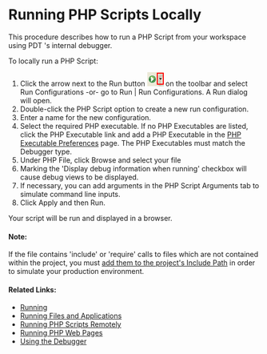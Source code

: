 # Running PHP Scripts Locally

<!--context:running_php_scripts_locally-->

This procedure describes how to run a PHP Script from your workspace using PDT 's internal debugger.

<!--ref-start-->

To locally run a PHP Script:

 1. Click the arrow next to the Run button ![run_icon.png](images/run_icon.png "run_icon.png") on the toolbar and select Run Configurations -or- go to Run | Run Configurations.  A Run dialog will open.
 2. Double-click the PHP Script option to create a new run configuration.
 3. Enter a name for the new configuration.
 4. Select the required PHP executable.   If no PHP Executables are listed, click the PHP Executable link and add a PHP Executable in the [PHP Executable Preferences](../../032-reference/032-preferences/056-php_executables/000-index.md) page. The PHP Executables must match the Debugger type.
 5. Under PHP File, click Browse and select your file
 6. Marking the 'Display debug information when running' checkbox will cause debug views to be displayed.
 7. If necessary, you can add arguments in the PHP Script Arguments tab to simulate command line inputs.
 8. Click Apply and then Run.

Your script will be run and displayed in a browser.

<!--ref-end-->

<!--note-start-->

#### Note:

If the file contains 'include' or 'require' calls to files which are not contained within the project, you must [add them to the project's Include Path](../../024-tasks/168-adding_elements_to_a_project_s_include_path.md) in order to simulate your production environment.

<!--note-end-->

<!--links-start-->

#### Related Links:

 * [Running](../../016-concepts/120-running.md)
 * [Running Files and Applications](000-index.md)
 * [Running PHP Scripts Remotely](016-running_php_scripts_remotely.md)
 * [Running PHP Web Pages](024-running_php_web_pages.md)
 * [Using the Debugger](../../024-tasks/152-debugging/000-index.md)

<!--links-end-->
